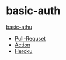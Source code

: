 # basic-auth

[basic-athu](./basic-auth.PNG)



* [Pull-Requset](https://github.com/MohammedAlDahleh/basic-auth/pull/6)<br>
* [Action](https://github.com/MohammedAlDahleh/basic-auth/actions)<br>
* [Heroku](https://mohammedbasic-auth.herokuapp.com/)<br>
